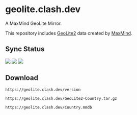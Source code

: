 # geolite.clash.dev

A MaxMind GeoLite Mirror.

This repository includes [GeoLite2](https://dev.maxmind.com/geoip/geoip2/geolite2/) data created by [MaxMind](https://www.maxmind.com).

## Sync Status

![](https://img.shields.io/badge/Version-20220412-2f8bff.svg?style=for-the-badge)
![](https://img.shields.io/badge/Last%20Sync-2022--04--19%2004%3A07%3A34-blue.svg?style=for-the-badge)
![](https://img.shields.io/travis/clashdev/geolite.clash.dev.svg?style=for-the-badge&label=Sync%20Status)


## Download

``` plain
https://geolite.clash.dev/version
```

``` plain
https://geolite.clash.dev/GeoLite2-Country.tar.gz
```

``` plain
https://geolite.clash.dev/Country.mmdb
```
